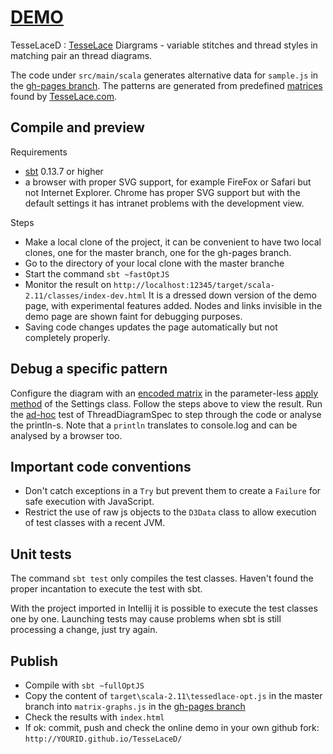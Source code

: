 # [DEMO](https://d-bl.github.io/TesseLaceD/)
TesseLaceD : [TesseLace] Diargrams - variable stitches and thread styles in matching pair an thread diagrams.

The code under `src/main/scala` generates  alternative data for `sample.js` in the [gh-pages branch].
The patterns are generated from predefined [matrices] found by [TesseLace.com].

[matrices]: https://github.com/d-bl/TesseLaceD/blob/3158d5de673af09c9569a17737f07f6c5e8afa15/src/main/scala/dibl/Matrix.scala#L91-L120
[TesseLace]: http://TesseLace.com
[TesseLace.com]: http://TesseLace.com


## Compile and preview

Requirements

- [sbt] 0.13.7 or higher
- a browser with proper SVG support, for example FireFox or Safari but not Internet Explorer.
  Chrome has proper SVG support but with the default settings it has intranet problems with the development view.


Steps

- Make a local clone of the project, it can be convenient to have two local clones,
  one for the master branch, one for the gh-pages branch.
- Go to the directory of your local clone with the master branche
- Start the command `sbt ~fastOptJS`
- Monitor the result on `http://localhost:12345/target/scala-2.11/classes/index-dev.html`
  It is a dressed down version of the demo page, with experimental features added.
  Nodes and links invisible in the demo page are shown faint for debugging purposes.
- Saving code changes updates the page automatically but not completely properly.


## Debug a specific pattern

Configure the diagram with an [encoded matrix] in the parameter-less [apply method] of the Settings class.
Follow the steps above to view the result.
Run the [ad-hoc] test of ThreadDiagramSpec to step through the code or analyse the println-s.
Note that a `println` translates to console.log and can be analysed by a browser too.

[encoded matrix]: https://github.com/d-bl/TesseLaceD/blob/3158d5de673af09c9569a17737f07f6c5e8afa15/src/main/scala/dibl/Matrix.scala#L122-L138
[apply method]: https://github.com/d-bl/TesseLaceD/blob/3158d5de673af09c9569a17737f07f6c5e8afa15/src/main/scala/dibl/Settings.scala#L44-L46
[ad-hoc]: https://github.com/d-bl/TesseLaceD/blob/fa4698f3282c6eb9974447caa395b273ec4db697/src/test/scala/dibl/ThreadDiagramSpec.scala#L56


## Important code conventions

- Don't catch exceptions in a `Try` but prevent them to create a `Failure` for safe execution with JavaScript.
- Restrict the use of raw js objects to the `D3Data` class to allow execution of test classes with a recent JVM.


## Unit tests

The command `sbt test` only compiles the test classes.
Haven't found the proper incantation to execute the test with sbt.

With the project imported in Intellij it is possible to execute the test classes one by one.
Launching tests may cause problems when sbt is still processing a change, just try again.


## Publish

- Compile with `sbt ~fullOptJS`
- Copy the content of `target\scala-2.11\tessedlace-opt.js` in the master branch
  into `matrix-graphs.js` in the [gh-pages branch]
- Check the results with `index.html`
- If ok: commit, push and check the online demo in your own github fork: `http://YOURID.github.io/TesseLaceD/`

[sbt]: http://www.scala-sbt.org/download.html
[gh-pages branch]: https://github.com/d-bl/TesseLaceD/tree/gh-pages
